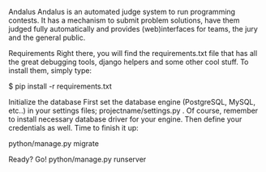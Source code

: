 Andalus
Andalus is an automated judge system to run programming contests. It has a mechanism to submit problem solutions, have them judged fully automatically and provides (web)interfaces for teams, the jury and the general public.

 Requirements
Right there, you will find the requirements.txt file that has all the great debugging tools, django helpers and some other cool stuff. To install them, simply type:

$ pip install -r requirements.txt

Initialize the database
First set the database engine (PostgreSQL, MySQL, etc..) in your settings files; 
projectname/settings.py . Of course, remember to install necessary database driver for your engine. Then define your credentials as well. Time to finish it up:

python/manage.py migrate

Ready? Go!
python/manage.py runserver


